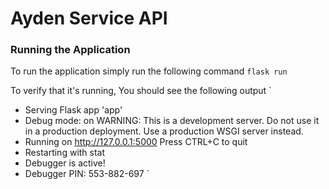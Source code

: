 # Ayden Service API

### Running the Application
To run the application simply run the following command
`flask run`

To verify that it's running, You should see the following output
`
 * Serving Flask app 'app'
 * Debug mode: on
WARNING: This is a development server. Do not use it in a production deployment. Use a production WSGI server instead.
 * Running on http://127.0.0.1:5000
Press CTRL+C to quit
 * Restarting with stat
 * Debugger is active!
 * Debugger PIN: 553-882-697
`